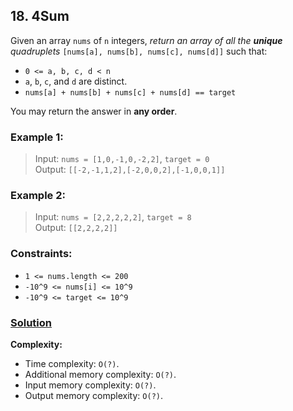 ## 18. 4Sum

Given an array `nums` of `n` integers, _return an array of all the **unique** quadruplets_ `[nums[a], nums[b], nums[c], nums[d]]` such that:

* `0 <= a, b, c, d < n`
* `a`, `b`, `c`, and `d` are distinct.
* `nums[a] + nums[b] + nums[c] + nums[d] == target`

You may return the answer in **any order**.

### **Example 1:**
> Input: `nums = [1,0,-1,0,-2,2]`, `target = 0`  
> Output: `[[-2,-1,1,2],[-2,0,0,2],[-1,0,0,1]]`

### **Example 2:**
> Input: `nums = [2,2,2,2,2]`, `target = 8`  
> Output: `[[2,2,2,2]]`

### **Constraints:**
* `1 <= nums.length <= 200`
* `-10^9 <= nums[i] <= 10^9`
* `-10^9 <= target <= 10^9`

### **[Solution](../src/main/java/ru/druzhininyy/leetcode/exercises/algorithms/problem0018/Solution.java)**

**Complexity:**

* Time complexity: `O(?)`.
* Additional memory complexity: `O(?)`.
* Input memory complexity: `O(?)`.
* Output memory complexity: `O(?)`.